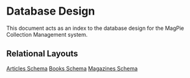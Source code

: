 # Database Design

This document acts as an index to the database design for the MagPie Collection Management system.

## Relational Layouts

[Articles Schema](./Articles_Schema.md)
[Books Schema](./Book_Schema.md)
[Magazines Schema](./Magazine_Schema.md)
